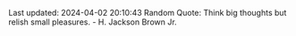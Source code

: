 Last updated: 2024-04-02 20:10:43
Random Quote: Think big thoughts but relish small pleasures. - H. Jackson Brown Jr.